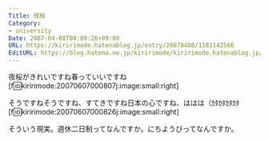 ```yaml
---
Title: 夜桜
Category:
- university
Date: 2007-04-08T00:09:26+09:00
URL: https://kiririmode.hatenablog.jp/entry/20070408/1181142566
EditURL: https://blog.hatena.ne.jp/kiririmode/kiririmode.hatenablog.jp/atom/entry/8454420450078217437
---
```



夜桜がきれいですね春っていいですね
[f:id:kiririmode:20070607000807j:image:small:right]


そうですねそうですね、すてきですね日本の心ですね、ははは（ｶﾀｶﾀｶﾀｶﾀ
[f:id:kiririmode:20070607000826j:image:small:right]


そういう現実。週休二日制ってなんですか。にちようびってなんですか。 
